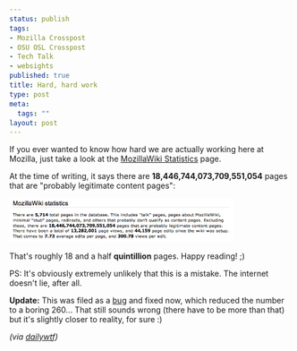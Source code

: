 ```yaml
--- 
status: publish
tags: 
- Mozilla Crosspost
- OSU OSL Crosspost
- Tech Talk
- websights
published: true
title: Hard, hard work
type: post
meta: 
  tags: ""
layout: post
---
```

If you ever wanted to know how hard we are actually working here at Mozilla, just take a look at the <a href="http://wiki.mozilla.org/Special:Statistics">MozillaWiki Statistics</a> page.

At the time of writing, it says there are <strong>18,446,744,073,709,551,054</strong> pages that are "probably legitimate content pages":

<a class="imagelink" href="/media/wp/2007/01/mozillawiki-statistics.png" title="Mozillawiki Statistics on 1-19-07"><img id="image159" src="/media/wp/2007/01/mozillawiki-statistics.png" alt="Mozillawiki Statistics on 1-19-07" width="400" class="center" /></a>

That's roughly 18 and a half <strong>quintillion</strong> pages. Happy reading! ;)

PS: It's obviously extremely unlikely that this is a mistake. The internet doesn't lie, after all.

<strong>Update:</strong> This was filed as a <a href="https://bugzilla.mozilla.org/show_bug.cgi?id=367573">bug</a> and fixed now, which reduced the number to a boring 260... That still sounds wrong (there have to be more than that) but it's slightly closer to reality, for sure :)

<em>(via <a href="http://thedailywtf.com/Articles/Chocolate_Covered_SQL.aspx">dailywtf</a>)</em>

